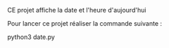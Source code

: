 CE projet affiche la date et l'heure d'aujourd'hui

Pour lancer ce projet réaliser la commande suivante : 

python3 date.py
